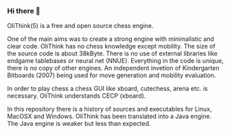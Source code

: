 ### Hi there 👋

OliThink(5) is a free and open source chess engine.

One of the main aims was to create a strong engine with minimalistic and clear code.
OliThink has no chess knowledge except mobility. The size of the source code is about 38kByte.
There is no use of external libraries like endgame tablebases or neural net (NNUE). Everything in the code is unique, there is no copy of other engines.
An independent invetion of Kindergarten Bitboards (2007) being used for move generation and mobility evaluation.

In order to play chess a chess GUI like xboard, cutechess, arena etc. is necessary. OliThink understands CECP (xboard).

In this repository there is a history of sources and executables for Linux, MacOSX and Windows.
OliThink has been translated into a Java engine. The Java engine is weaker but less than expected.

